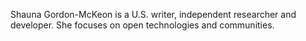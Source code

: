 Shauna Gordon-McKeon is a U.S. writer, independent researcher and developer.
She focuses on open technologies and communities.
